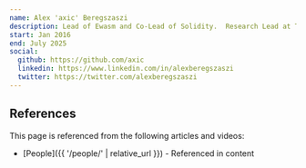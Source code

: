 ```yaml
---
name: Alex 'axic' Beregszaszi
description: Lead of Ewasm and Co-Lead of Solidity.  Research Lead at Team Ipsilon
start: Jan 2016
end: July 2025
social:
  github: https://github.com/axic
  linkedin: https://www.linkedin.com/in/alexberegszaszi
  twitter: https://twitter.com/alexberegszaszi
---
```


## References

This page is referenced from the following articles and videos:

- [People]({{ '/people/' | relative_url }}) - Referenced in content
